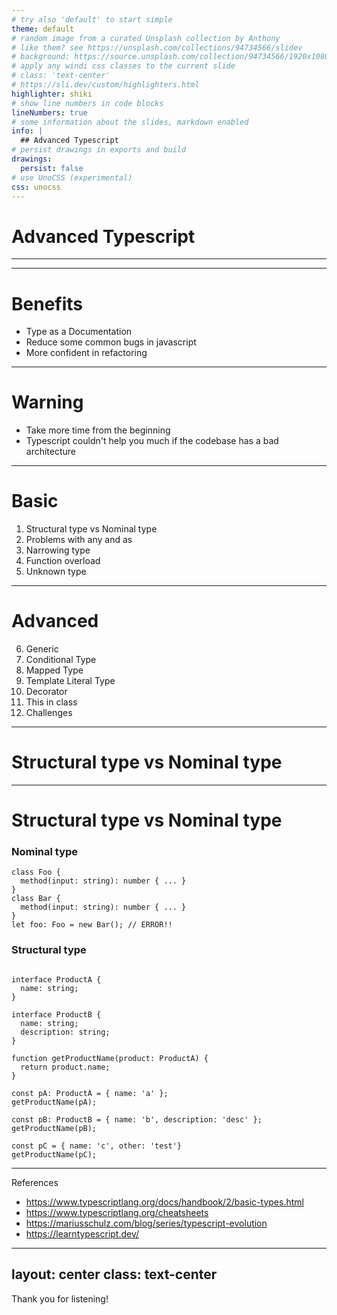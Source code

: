 ```yaml
---
# try also 'default' to start simple
theme: default
# random image from a curated Unsplash collection by Anthony
# like them? see https://unsplash.com/collections/94734566/slidev
# background: https://source.unsplash.com/collection/94734566/1920x1080
# apply any windi css classes to the current slide
# class: 'text-center'
# https://sli.dev/custom/highlighters.html
highlighter: shiki
# show line numbers in code blocks
lineNumbers: true
# some information about the slides, markdown enabled
info: |
  ## Advanced Typescript
# persist drawings in exports and build
drawings:
  persist: false
# use UnoCSS (experimental)
css: unocss
---
```

# Advanced Typescript

---
---

# Benefits

<ul class="list-disc">
<li class="text-left">Type as a Documentation</li>
<li class="text-left">Reduce some common bugs in javascript</li>
<li class="text-left">More confident in refactoring</li>
</ul>

---

# Warning

<ul class="list-disc">
<li>Take more time from the beginning</li>
<li>Typescript couldn't help you much if the codebase has a bad architecture</li>
</ul>

--- 

# Basic
1. Structural type vs Nominal type
2. Problems with any and as
3. Narrowing type
4. Function overload
5. Unknown type

---

# Advanced
6. Generic
7. Conditional Type
8. Mapped Type
9. Template Literal Type
10. Decorator
11. This in class
12. Challenges


---

# Structural type vs Nominal type

---

# Structural type vs Nominal type


<div class="max-h-11/12 overflow-auto">

### Nominal type

```
class Foo {
  method(input: string): number { ... }
}
class Bar {
  method(input: string): number { ... }
}
let foo: Foo = new Bar(); // ERROR!!
```



### Structural type

```

interface ProductA {
  name: string;
}

interface ProductB {
  name: string;
  description: string;
}

function getProductName(product: ProductA) {
  return product.name;
}

const pA: ProductA = { name: 'a' };
getProductName(pA);

const pB: ProductB = { name: 'b', description: 'desc' };
getProductName(pB);

const pC = { name: 'c', other: 'test'}
getProductName(pC);
```

</div>


---

References
* https://www.typescriptlang.org/docs/handbook/2/basic-types.html
* https://www.typescriptlang.org/cheatsheets
* https://mariusschulz.com/blog/series/typescript-evolution
* https://learntypescript.dev/

---
layout: center
class: text-center
---

Thank you for listening!